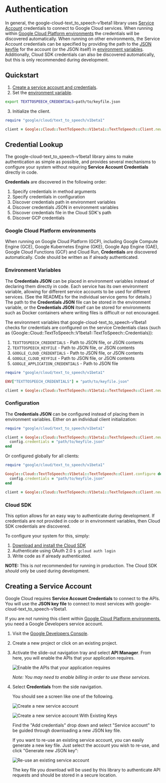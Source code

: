 # Authentication

In general, the google-cloud-text_to_speech-v1beta1 library uses
[Service Account](https://cloud.google.com/iam/docs/creating-managing-service-accounts)
credentials to connect to Google Cloud services. When running within
[Google Cloud Platform environments](#google-cloud-platform-environments) the
credentials will be discovered automatically. When running on other
environments, the Service Account credentials can be specified by providing the
path to the
[JSON keyfile](https://cloud.google.com/iam/docs/managing-service-account-keys)
for the account (or the JSON itself) in
[environment variables](#environment-variables). Additionally, Cloud SDK
credentials can also be discovered automatically, but this is only recommended
during development.

## Quickstart

1. [Create a service account and credentials](#creating-a-service-account).
2. Set the [environment variable](#environment-variables).

```sh
export TEXTTOSPEECH_CREDENTIALS=path/to/keyfile.json
```

3. Initialize the client.

```ruby
require "google/cloud/text_to_speech/v1beta1"

client = Google::Cloud::TextToSpeech::V1beta1::TextToSpeech::Client.new
```

## Credential Lookup

The google-cloud-text_to_speech-v1beta1 library aims to make authentication
as simple as possible, and provides several mechanisms to configure your system
without requiring **Service Account Credentials** directly in code.

**Credentials** are discovered in the following order:

1. Specify credentials in method arguments
2. Specify credentials in configuration
3. Discover credentials path in environment variables
4. Discover credentials JSON in environment variables
5. Discover credentials file in the Cloud SDK's path
6. Discover GCP credentials

### Google Cloud Platform environments

When running on Google Cloud Platform (GCP), including Google Compute Engine
(GCE), Google Kubernetes Engine (GKE), Google App Engine (GAE), Google Cloud
Functions (GCF) and Cloud Run, **Credentials** are discovered automatically.
Code should be written as if already authenticated.

### Environment Variables

The **Credentials JSON** can be placed in environment variables instead of
declaring them directly in code. Each service has its own environment variable,
allowing for different service accounts to be used for different services. (See
the READMEs for the individual service gems for details.) The path to the
**Credentials JSON** file can be stored in the environment variable, or the
**Credentials JSON** itself can be stored for environments such as Docker
containers where writing files is difficult or not encouraged.

The environment variables that google-cloud-text_to_speech-v1beta1
checks for credentials are configured on the service Credentials class (such as
{Google::Cloud::TextToSpeech::V1beta1::TextToSpeech::Credentials}):

1. `TEXTTOSPEECH_CREDENTIALS` - Path to JSON file, or JSON contents
2. `TEXTTOSPEECH_KEYFILE` - Path to JSON file, or JSON contents
3. `GOOGLE_CLOUD_CREDENTIALS` - Path to JSON file, or JSON contents
4. `GOOGLE_CLOUD_KEYFILE` - Path to JSON file, or JSON contents
5. `GOOGLE_APPLICATION_CREDENTIALS` - Path to JSON file

```ruby
require "google/cloud/text_to_speech/v1beta1"

ENV["TEXTTOSPEECH_CREDENTIALS"] = "path/to/keyfile.json"

client = Google::Cloud::TextToSpeech::V1beta1::TextToSpeech::Client.new
```

### Configuration

The **Credentials JSON** can be configured instead of placing them in
environment variables. Either on an individual client initialization:

```ruby
require "google/cloud/text_to_speech/v1beta1"

client = Google::Cloud::TextToSpeech::V1beta1::TextToSpeech::Client.new do |config|
  config.credentials = "path/to/keyfile.json"
end
```

Or configured globally for all clients:

```ruby
require "google/cloud/text_to_speech/v1beta1"

Google::Cloud::TextToSpeech::V1beta1::TextToSpeech::Client.configure do |config|
  config.credentials = "path/to/keyfile.json"
end

client = Google::Cloud::TextToSpeech::V1beta1::TextToSpeech::Client.new
```

### Cloud SDK

This option allows for an easy way to authenticate during development. If
credentials are not provided in code or in environment variables, then Cloud SDK
credentials are discovered.

To configure your system for this, simply:

1. [Download and install the Cloud SDK](https://cloud.google.com/sdk)
2. Authenticate using OAuth 2.0 `$ gcloud auth login`
3. Write code as if already authenticated.

**NOTE:** This is _not_ recommended for running in production. The Cloud SDK
*should* only be used during development.

[gce-how-to]: https://cloud.google.com/compute/docs/authentication#using
[dev-console]: https://console.cloud.google.com/project

[enable-apis]: https://raw.githubusercontent.com/GoogleCloudPlatform/gcloud-common/master/authentication/enable-apis.png

[create-new-service-account]: https://raw.githubusercontent.com/GoogleCloudPlatform/gcloud-common/master/authentication/create-new-service-account.png
[create-new-service-account-existing-keys]: https://raw.githubusercontent.com/GoogleCloudPlatform/gcloud-common/master/authentication/create-new-service-account-existing-keys.png
[reuse-service-account]: https://raw.githubusercontent.com/GoogleCloudPlatform/gcloud-common/master/authentication/reuse-service-account.png

## Creating a Service Account

Google Cloud requires **Service Account Credentials** to
connect to the APIs. You will use the **JSON key file** to
connect to most services with google-cloud-text_to_speech-v1beta1.

If you are not running this client within
[Google Cloud Platform environments](#google-cloud-platform-environments), you
need a Google Developers service account.

1. Visit the [Google Developers Console][dev-console].
2. Create a new project or click on an existing project.
3. Activate the slide-out navigation tray and select **API Manager**. From
   here, you will enable the APIs that your application requires.

   ![Enable the APIs that your application requires][enable-apis]

   *Note: You may need to enable billing in order to use these services.*

4. Select **Credentials** from the side navigation.

   You should see a screen like one of the following.

   ![Create a new service account][create-new-service-account]

   ![Create a new service account With Existing Keys][create-new-service-account-existing-keys]

   Find the "Add credentials" drop down and select "Service account" to be
   guided through downloading a new JSON key file.

   If you want to re-use an existing service account, you can easily generate a
   new key file. Just select the account you wish to re-use, and click "Generate
   new JSON key":

   ![Re-use an existing service account][reuse-service-account]

   The key file you download will be used by this library to authenticate API
   requests and should be stored in a secure location.
